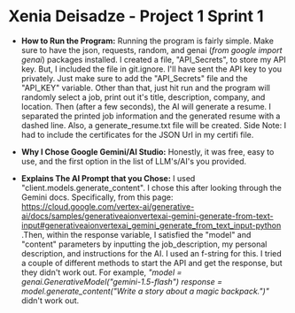 # Xenia Deisadze - Project 1 Sprint 1

* **How to Run the Program:**
Running the program is fairly simple. Make sure to have the json, requests, random, and genai (_from google import genai_)
packages installed. I created a file, "API_Secrets", to store my API key. But, I included the file in git.ignore.
I'll have sent the API key to you privately. Just make sure to add the "API_Secrets" file and the "API_KEY" variable.
Other than that, just hit run and the program will randomly select a job, print out it's title, description, company,
and location. Then (after a few seconds), the AI will generate a resume. I separated the printed job information 
and the generated resume with a dashed line. Also, a generate_resume.txt file will be created.
Side Note: I had to include the certificates for the JSON Url in my certifi file.


* **Why I Chose Google Gemini/AI Studio:**
Honestly, it was free, easy to use, and the first option in the list of LLM's/AI's you provided.


* **Explains The AI Prompt that you Chose:**
I used "client.models.generate_content". I chose this after looking through the Gemini docs. Specifically, from this 
page: https://cloud.google.com/vertex-ai/generative-ai/docs/samples/generativeaionvertexai-gemini-generate-from-text-input#generativeaionvertexai_gemini_generate_from_text_input-python
.Then, within the response variable, I satisfied the "model" and "content" parameters by inputting the job_description, 
my personal description, and instructions for the AI. I used an f-string for this.
I tried a couple of different methods to start the API and get the response, but they didn't work out. For example, 
_"model = genai.GenerativeModel("gemini-1.5-flash")
response = model.generate_content("Write a story about a magic backpack.")"_ didn't work out.
